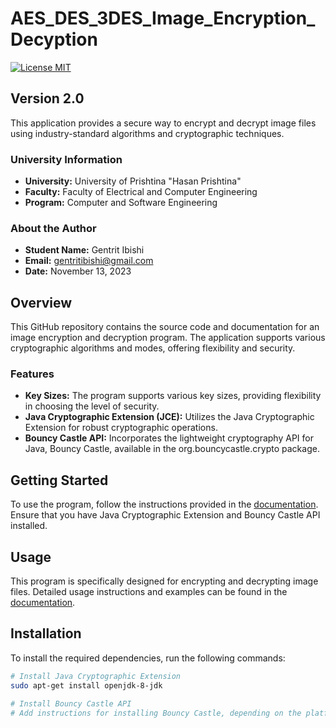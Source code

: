 # AES_DES_3DES_Image_Encryption_Decyption

[![License MIT](https://img.shields.io/badge/license-MIT-blue.svg)](https://github.com/GentritIbishi/AES_DES_3DES_Image_Encryption_Decyption/blob/master/LICENSE.txt)

## Version 2.0
This application provides a secure way to encrypt and decrypt image files using industry-standard algorithms and cryptographic techniques.

### University Information
- **University:** University of Prishtina "Hasan Prishtina"
- **Faculty:** Faculty of Electrical and Computer Engineering
- **Program:** Computer and Software Engineering

### About the Author
- **Student Name:** Gentrit Ibishi
- **Email:** gentritibishi@gmail.com
- **Date:** November 13, 2023

## Overview
This GitHub repository contains the source code and documentation for an image encryption and decryption program. The application supports various cryptographic algorithms and modes, offering flexibility and security.

### Features
- **Key Sizes:** The program supports various key sizes, providing flexibility in choosing the level of security.
- **Java Cryptographic Extension (JCE):** Utilizes the Java Cryptographic Extension for robust cryptographic operations.
- **Bouncy Castle API:** Incorporates the lightweight cryptography API for Java, Bouncy Castle, available in the org.bouncycastle.crypto package.

## Getting Started
To use the program, follow the instructions provided in the [documentation](link_to_documentation). Ensure that you have Java Cryptographic Extension and Bouncy Castle API installed.

## Usage
This program is specifically designed for encrypting and decrypting image files. Detailed usage instructions and examples can be found in the [documentation](link_to_documentation).

## Installation
To install the required dependencies, run the following commands:

```bash
# Install Java Cryptographic Extension
sudo apt-get install openjdk-8-jdk

# Install Bouncy Castle API
# Add instructions for installing Bouncy Castle, depending on the platform
